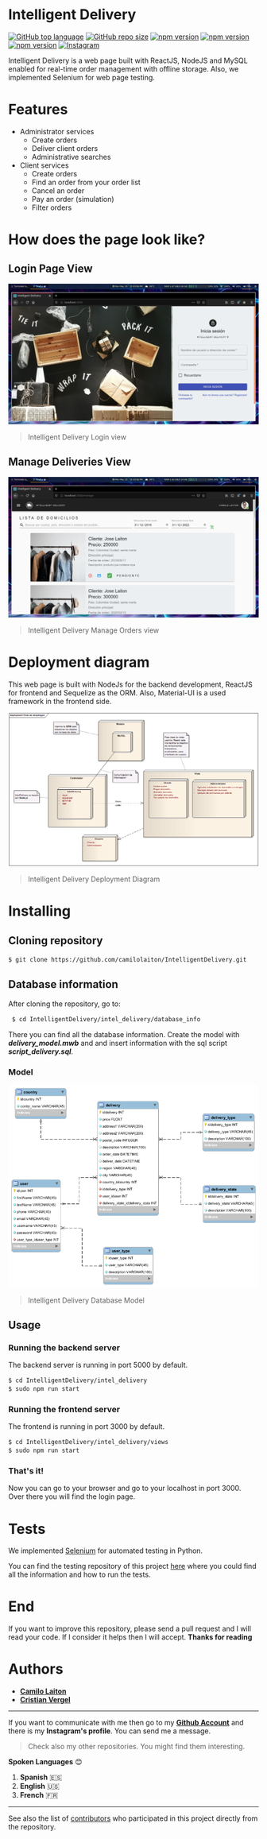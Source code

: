 # Intelligent Delivery

[![GitHub top language](https://img.shields.io/github/languages/top/camilolaiton/IntelligentDelivery)](https://github.com/camilolaiton/IntelligentDelivery)
[![GitHub repo size](https://img.shields.io/github/repo-size/camilolaiton/IntelligentDelivery)](https://github.com/camilolaiton/IntelligentDelivery)
[![npm version](https://badge.fury.io/js/react.svg)](https://badge.fury.io/js/react)
[![npm version](https://badge.fury.io/js/node.svg)](https://badge.fury.io/js/node)
[![npm version](https://badge.fury.io/js/sequelize.svg)](https://badge.fury.io/js/sequelize)
[![Instagram](https://img.shields.io/static/v1?label=insta&logo=instagram&message=camilo_laiton&color=purple "camilo's insta")](https://www.instagram.com/camilo_laiton/ "profil")

Intelligent Delivery is a web page built with ReactJS, NodeJS and MySQL enabled for real-time order management with offline storage. Also, we implemented Selenium for web page testing.

# Features

+ Administrator services
    + Create orders
    + Deliver client orders
    + Administrative searches
+ Client services
    + Create orders
    + Find an order from your order list
    + Cancel an order
	+ Pay an order (simulation)
	+ Filter orders

# How does the page look like?

## Login Page View

![LoginView](https://raw.githubusercontent.com/camilolaiton/IntelligentDelivery/master/overview/loginOverview.png)

> Intelligent Delivery Login view

## Manage Deliveries View

![ManageOrdersView](https://raw.githubusercontent.com/camilolaiton/IntelligentDelivery/master/overview/manageOrdersOverview.png)

> Intelligent Delivery Manage Orders view

#  Deployment diagram
This web page is built with NodeJs for the backend development, ReactJS for frontend and Sequelize as the ORM. Also, Material-UI is a used framework in the frontend side.

![DeploymentDiagram](https://raw.githubusercontent.com/camilolaiton/IntelligentDelivery/master/deployment%20diagram/deployment%20diagram.png)

> Intelligent Delivery Deployment Diagram

# Installing
## Cloning repository 
```sh
$ git clone https://github.com/camilolaiton/IntelligentDelivery.git
```

## Database information
After cloning the repository, go to:

```sh
 $ cd IntelligentDelivery/intel_delivery/database_info
```
There you can find all the database information. Create the model with ***delivery_model.mwb*** and and insert information with the sql script ***script_delivery.sql***.

### Model

![DatabaseModel](https://raw.githubusercontent.com/camilolaiton/IntelligentDelivery/master/intel_delivery/database_info/intel_delivery_model.png)

> Intelligent Delivery Database Model

## Usage

### Running the backend server

The backend server is running in port 5000 by default.

```sh
$ cd IntelligentDelivery/intel_delivery
$ sudo npm run start
```

### Running the frontend server

The frontend is running in port 3000 by default.

```sh
$ cd IntelligentDelivery/intel_delivery/views
$ sudo npm run start
```

### That's it! 

Now you can go to your browser and go to your localhost in port 3000. Over there you will find the login page.

# Tests
We implemented [Selenium](https://www.selenium.dev/) for automated testing in Python.

You can find the testing repository of this project [here](https://github.com/cristianvergel5/Test_Intel_Delivery) where you could find all the information and how to run the tests.

# End
  If you want to improve this repository, please send a pull request and I will read your code. If I consider it helps then I will accept.
  **Thanks for reading**

# Authors
- [**Camilo Laiton**](https://github.com/camilolaiton)
- [**Cristian Vergel**](https://github.com/cristianvergel5)

------------
If you want to communicate with me then go to my [**Github Account**](https://github.com/camilolaiton) and there is my **Instagram's profile**. You can send me a message.

> Check also my other repositories. You might find them interesting.

**Spoken Languages** :blush:
1. **Spanish** :es:
2. **English** :us:
3. **French** :fr:

------------

See also the list of [contributors](https://github.com/camilolaiton/IntelligentDelivery/graphs/contributors) who participated in this project directly from the repository.